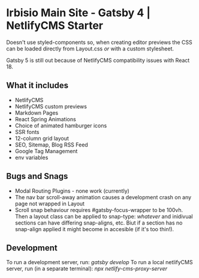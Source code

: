 # Irbisio Main Site - Gatsby 4 | NetlifyCMS Starter

Doesn't use styled-components so, when creating editor previews the CSS can be loaded directly from Layout.css _or_ with a custom stylesheet.

Gatsby 5 is still out because of NetlifyCMS compatibility issues with React 18.

## What it includes

- NetlifyCMS
- NetlifyCMS custom previews
- Markdown Pages
- React Spring Animations
- Choice of animated hamburger icons
- SSR fonts
- 12-column grid layout
- SEO, Sitemap, Blog RSS Feed
- Google Tag Management
- env variables

## Bugs and Snags

- Modal Routing Plugins - none work (currently)
- The nav bar scroll-away animation causes a development crash on any page not wrapped in Layout
- Scroll snap behaviour requires #gatsby-focus-wrapper to be 100vh. Then a layout class can be applied to snap-type: _whatever_ and inidivual sections can have differing snap-aligns, etc. Biut if a section has no snap-align applied it might become in accesible (if it's too thin!).

## Development

To run a development server, run: _gatsby develop_
To run a local netlifyCMS server, run (in a separate terminal): _npx netlify-cms-proxy-server_
